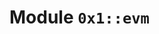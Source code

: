 
<a id="0x1_evm"></a>

# Module `0x1::evm`





<pre><code></code></pre>


[move-book]: https://aptos.dev/move/book/SUMMARY
